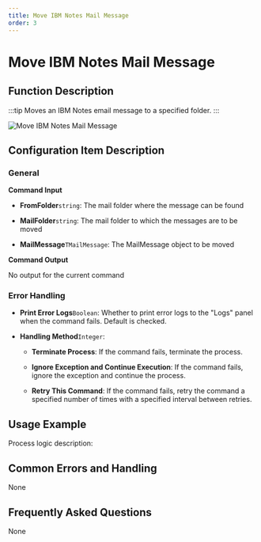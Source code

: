 ```yaml
---
title: Move IBM Notes Mail Message
order: 3
---
```


# Move IBM Notes Mail Message

## Function Description

:::tip 
Moves an IBM Notes email message to a specified folder.
:::

![Move IBM Notes Mail Message](../../../../assets/Move%20IBM%20Notes%20Mail%20Message_command.png)

## Configuration Item Description

### General

**Command Input**

- **FromFolder**`string`: The mail folder where the message can be found

- **MailFolder**`string`: The mail folder to which the messages are to be moved

- **MailMessage**`TMailMessage`: The MailMessage object to be moved


**Command Output**

No output for the current command

### Error Handling

- **Print Error Logs**`Boolean`: Whether to print error logs to the "Logs" panel when the command fails. Default is checked. 

- **Handling Method**`Integer`:

    - **Terminate Process**: If the command fails, terminate the process.

    - **Ignore Exception and Continue Execution**: If the command fails, ignore the exception and continue the process.

    - **Retry This Command**: If the command fails, retry the command a specified number of times with a specified interval between retries.

## Usage Example

Process logic description:

## Common Errors and Handling

None

## Frequently Asked Questions

None

